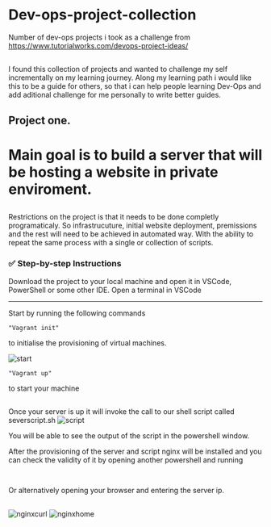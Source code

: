 # Dev-ops-project-collection
Number of dev-ops projects i took as a challenge from https://www.tutorialworks.com/devops-project-ideas/
##

I found this collection of projects and wanted to challenge my self incrementally on my learning journey.
Along my learning path i would like this to be a guide for others, so that i can help people learning Dev-Ops 
and add aditional challenge for me personally to write better guides. 

## Project one.

# Main goal is to build a server that will be hosting a website in private enviroment.
##
Restrictions on the project is that it needs to be done completly programaticaly.
So infrastrucuture, initial website deployment, premissions and the rest will need to be achieved in automated way.
With the ability to repeat the same process with a single or collection of scripts.


### ✅  Step-by-step Instructions
Download the project to your local machine and open it in VSCode, PowerShell or some other IDE.
Open a terminal in VSCode
<hr>
Start by running the following commands

```
"Vagrant init" 
```
to initialise the provisioning of virtual machines.

![start](https://user-images.githubusercontent.com/36207533/135726881-415e8db7-8b0f-41bb-bb85-dbd56db59712.png)

```
"Vagrant up"
```
to start your machine
##
Once your server is up it will invoke the call to our shell script called severscript.sh
![script](https://user-images.githubusercontent.com/36207533/135726886-2fbb63c6-476d-4bf6-aa36-bd64274e0d5d.png)

You will be able to see the output of the script in the powershell window.

After the provisioning of the server and script nginx will be installed and you can check the validity of it by opening another powershell and running 

```curl <ip of the server>
```
##
Or alternatively opening your browser and entering the server ip.
##
![nginxcurl](https://user-images.githubusercontent.com/36207533/135726887-b3763b5b-0334-4eb6-98f6-5cda3dc5a57d.png)
![nginxhome](https://user-images.githubusercontent.com/36207533/135726890-ceb2b4d8-6398-4982-a0d6-62c6ac5ff377.png)



